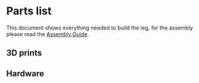 # Parts list
This document shows everything needed to build the leg, for the assembly please read the [Assembly Guide](). 
## 3D prints
## Hardware


